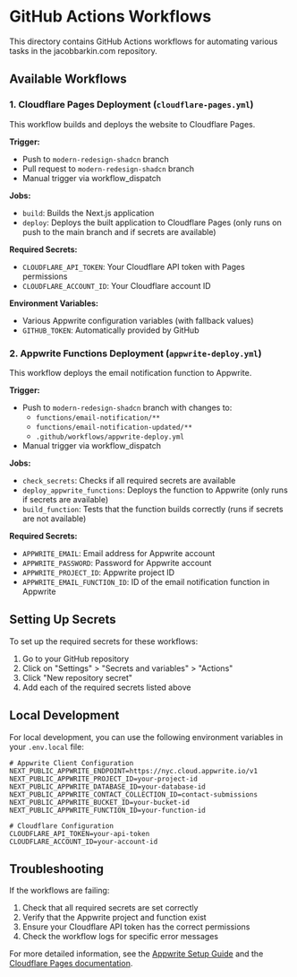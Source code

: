 # GitHub Actions Workflows

This directory contains GitHub Actions workflows for automating various tasks in the jacobbarkin.com repository.

## Available Workflows

### 1. Cloudflare Pages Deployment (`cloudflare-pages.yml`)

This workflow builds and deploys the website to Cloudflare Pages.

**Trigger:**
- Push to `modern-redesign-shadcn` branch
- Pull request to `modern-redesign-shadcn` branch
- Manual trigger via workflow_dispatch

**Jobs:**
- `build`: Builds the Next.js application
- `deploy`: Deploys the built application to Cloudflare Pages (only runs on push to the main branch and if secrets are available)

**Required Secrets:**
- `CLOUDFLARE_API_TOKEN`: Your Cloudflare API token with Pages permissions
- `CLOUDFLARE_ACCOUNT_ID`: Your Cloudflare account ID

**Environment Variables:**
- Various Appwrite configuration variables (with fallback values)
- `GITHUB_TOKEN`: Automatically provided by GitHub

### 2. Appwrite Functions Deployment (`appwrite-deploy.yml`)

This workflow deploys the email notification function to Appwrite.

**Trigger:**
- Push to `modern-redesign-shadcn` branch with changes to:
  - `functions/email-notification/**`
  - `functions/email-notification-updated/**`
  - `.github/workflows/appwrite-deploy.yml`
- Manual trigger via workflow_dispatch

**Jobs:**
- `check_secrets`: Checks if all required secrets are available
- `deploy_appwrite_functions`: Deploys the function to Appwrite (only runs if secrets are available)
- `build_function`: Tests that the function builds correctly (runs if secrets are not available)

**Required Secrets:**
- `APPWRITE_EMAIL`: Email address for Appwrite account
- `APPWRITE_PASSWORD`: Password for Appwrite account
- `APPWRITE_PROJECT_ID`: Appwrite project ID
- `APPWRITE_EMAIL_FUNCTION_ID`: ID of the email notification function in Appwrite

## Setting Up Secrets

To set up the required secrets for these workflows:

1. Go to your GitHub repository
2. Click on "Settings" > "Secrets and variables" > "Actions"
3. Click "New repository secret"
4. Add each of the required secrets listed above

## Local Development

For local development, you can use the following environment variables in your `.env.local` file:

```
# Appwrite Client Configuration
NEXT_PUBLIC_APPWRITE_ENDPOINT=https://nyc.cloud.appwrite.io/v1
NEXT_PUBLIC_APPWRITE_PROJECT_ID=your-project-id
NEXT_PUBLIC_APPWRITE_DATABASE_ID=your-database-id
NEXT_PUBLIC_APPWRITE_CONTACT_COLLECTION_ID=contact-submissions
NEXT_PUBLIC_APPWRITE_BUCKET_ID=your-bucket-id
NEXT_PUBLIC_APPWRITE_FUNCTION_ID=your-function-id

# Cloudflare Configuration
CLOUDFLARE_API_TOKEN=your-api-token
CLOUDFLARE_ACCOUNT_ID=your-account-id
```

## Troubleshooting

If the workflows are failing:

1. Check that all required secrets are set correctly
2. Verify that the Appwrite project and function exist
3. Ensure your Cloudflare API token has the correct permissions
4. Check the workflow logs for specific error messages

For more detailed information, see the [Appwrite Setup Guide](../APPWRITE_SETUP_GUIDE.md) and the [Cloudflare Pages documentation](https://developers.cloudflare.com/pages/).
